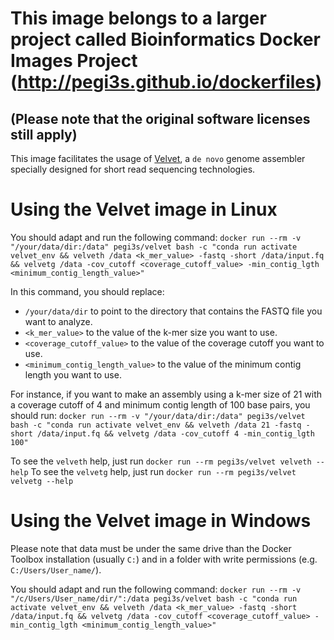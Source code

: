# This image belongs to a larger project called Bioinformatics Docker Images Project (http://pegi3s.github.io/dockerfiles)
## (Please note that the original software licenses still apply)

This image facilitates the usage of [Velvet](https://www.ebi.ac.uk/~zerbino/velvet/), a `de novo` genome assembler specially designed for short read sequencing technologies.

# Using the Velvet image in Linux

You should adapt and run the following command: `docker run --rm -v "/your/data/dir:/data" pegi3s/velvet bash -c "conda run activate velvet_env && velveth /data <k_mer_value> -fastq -short /data/input.fq && velvetg /data -cov_cutoff <coverage_cutoff_value> -min_contig_lgth <minimum_contig_length_value>"`

In this command, you should replace:
- `/your/data/dir` to point to the directory that contains the FASTQ file you want to analyze.
- `<k_mer_value>` to the value of the k-mer size you want to use.
- `<coverage_cutoff_value>` to the value of the coverage cutoff you want to use.
- `<minimum_contig_length_value>` to the value of the minimum contig length you want to use.

For instance, if you want to make an assembly using a k-mer size of 21 with a coverage cutoff of 4 and minimum contig length of 100 base pairs, you should run: `docker run --rm -v "/your/data/dir:/data" pegi3s/velvet bash -c "conda run activate velvet_env && velveth /data 21 -fastq -short /data/input.fq && velvetg /data -cov_cutoff 4 -min_contig_lgth 100"`

To see the `velveth` help, just run `docker run --rm pegi3s/velvet velveth --help`
To see the `velvetg` help, just run `docker run --rm pegi3s/velvet velvetg --help`

# Using the Velvet image in Windows

Please note that data must be under the same drive than the Docker Toolbox installation (usually `C:`) and in a folder with write permissions (e.g. `C:/Users/User_name/`).

You should adapt and run the following command: `docker run --rm -v "/c/Users/User_name/dir/":/data pegi3s/velvet bash -c "conda run activate velvet_env && velveth /data <k_mer_value> -fastq -short /data/input.fq && velvetg /data -cov_cutoff <coverage_cutoff_value> -min_contig_lgth <minimum_contig_length_value>"`
